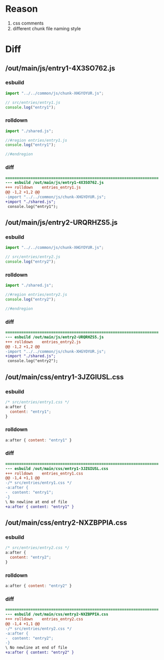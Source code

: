 # Reason
1. css comments
2. different chunk file naming style
# Diff
## /out/main/js/entry1-4X3SO762.js
### esbuild
```js
import "../../common/js/chunk-XHGYOYUR.js";

// src/entries/entry1.js
console.log("entry1");
```
### rolldown
```js
import "./shared.js";

//#region entries/entry1.js
console.log("entry1");

//#endregion
```
### diff
```diff
===================================================================
--- esbuild	/out/main/js/entry1-4X3SO762.js
+++ rolldown	entries_entry1.js
@@ -1,2 +1,2 @@
-import "../../common/js/chunk-XHGYOYUR.js";
+import "./shared.js";
 console.log("entry1");

```
## /out/main/js/entry2-URQRHZS5.js
### esbuild
```js
import "../../common/js/chunk-XHGYOYUR.js";

// src/entries/entry2.js
console.log("entry2");
```
### rolldown
```js
import "./shared.js";

//#region entries/entry2.js
console.log("entry2");

//#endregion
```
### diff
```diff
===================================================================
--- esbuild	/out/main/js/entry2-URQRHZS5.js
+++ rolldown	entries_entry2.js
@@ -1,2 +1,2 @@
-import "../../common/js/chunk-XHGYOYUR.js";
+import "./shared.js";
 console.log("entry2");

```
## /out/main/css/entry1-3JZGIUSL.css
### esbuild
```js
/* src/entries/entry1.css */
a:after {
  content: "entry1";
}
```
### rolldown
```js
a:after { content: "entry1" }

```
### diff
```diff
===================================================================
--- esbuild	/out/main/css/entry1-3JZGIUSL.css
+++ rolldown	entries_entry1.css
@@ -1,4 +1,1 @@
-/* src/entries/entry1.css */
-a:after {
-  content: "entry1";
-}
\ No newline at end of file
+a:after { content: "entry1" }

```
## /out/main/css/entry2-NXZBPPIA.css
### esbuild
```js
/* src/entries/entry2.css */
a:after {
  content: "entry2";
}
```
### rolldown
```js
a:after { content: "entry2" }

```
### diff
```diff
===================================================================
--- esbuild	/out/main/css/entry2-NXZBPPIA.css
+++ rolldown	entries_entry2.css
@@ -1,4 +1,1 @@
-/* src/entries/entry2.css */
-a:after {
-  content: "entry2";
-}
\ No newline at end of file
+a:after { content: "entry2" }

```